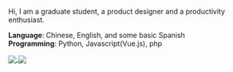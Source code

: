 Hi, I am a graduate student, a product designer and a productivity enthusiast.

**Language**: Chinese, English, and some basic Spanish  
**Programming**: Python, Javascript(Vue.js), php  

<a href="https://github.com/reycn">
  <img align="center" src="https://github-readme-stats.vercel.app/api?username=reycn&hide=contribs&line_height=24&include_all_commits=true&hide_title=true&count_private=true&show_icons=true&theme=graywhite" />
</a>

<a href="https://github.com/reycn">
  <img align="center" src="https://github-readme-stats.vercel.app/api/top-langs/?username=reycn&hide=PLpgSQL,html,css&show_icons=true&layout=compact&hide_title=true&theme=graywhite" />
</a>  
  
